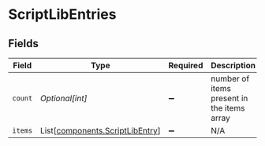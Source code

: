 # ScriptLibEntries


## Fields

| Field                                                                    | Type                                                                     | Required                                                                 | Description                                                              |
| ------------------------------------------------------------------------ | ------------------------------------------------------------------------ | ------------------------------------------------------------------------ | ------------------------------------------------------------------------ |
| `count`                                                                  | *Optional[int]*                                                          | :heavy_minus_sign:                                                       | number of items present in the items array                               |
| `items`                                                                  | List[[components.ScriptLibEntry](../../models/shared/scriptlibentry.md)] | :heavy_minus_sign:                                                       | N/A                                                                      |
